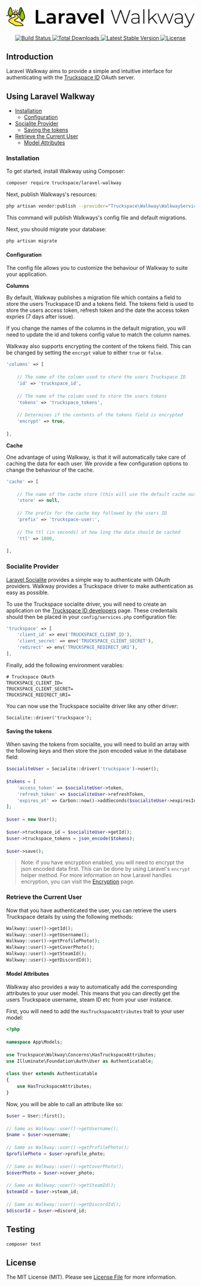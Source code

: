 <p align="center"><img src="https://raw.githubusercontent.com/truckspace/art/68646a1f845c6f9a8c18574fe28cdcc73b0a8515/laravel-walkway/logo.svg"></p>

<p align="center">
    <a href="https://github.com/truckspace/laravel-walkway/actions">
        <img src="https://github.com/truckspace/laravel-walkway/workflows/Tests/badge.svg" alt="Build Status">
    </a>
    <a href="https://packagist.org/packages/truckspace/laravel-walkway">
        <img src="https://poser.pugx.org/truckspace/laravel-walkway/d/total.svg" alt="Total Downloads">
    </a>
    <a href="https://packagist.org/packages/truckspace/laravel-walkway">
        <img src="https://poser.pugx.org/truckspace/laravel-walkway/v/stable.svg" alt="Latest Stable Version">
    </a>
    <a href="https://packagist.org/packages/truckspace/laravel-walkway">
        <img src="https://poser.pugx.org/truckspace/laravel-walkway/license.svg" alt="License">
    </a>
</p>

## Introduction

Laravel Walkway aims to provide a simple and intuitive interface for authenticating with the [Truckspace ID](https://id.truckspace.group) OAuth server.

## Using Laravel Walkway

- [Installation](#installation)
    - [Configuration](#configuration)
- [Socialite Provider](#socialite-provider)
    - [Saving the tokens](#saving-the-tokens)
- [Retrieve the Current User](#retrieve-the-current-user)
    - [Model Attributes](#model-attributes)

<a name="installation"></a>
### Installation

To get started, install Walkway using Composer:

```bash
composer require truckspace/laravel-walkway
```

Next, publish Walkways's resources:

```bash
php artisan vendor:publish --provider="Truckspace\Walkway\WalkwayServiceProvider"
```

This command will publish Walkways's config file and default migrations.

Next, you should migrate your database:

```bash
php artisan migrate
```

<a name="configuration"></a>
#### Configuration

The config file allows you to customize the behaviour of Walkway to suite your application.

**Columns**

 By default, Walkway publishes a migration file which contains a field to store the users Truckspace ID and a tokens field. The tokens field is used to store the users access token, refresh token and the date the access token expries (7 days after issue).

If you change the names of the columns in the default migration, you will need to update the id and tokens config value to match the column names.

Walkway also supports encrypting the content of the tokens field. This can be changed by setting the `encrypt` value to either `true` or `false`.

```php
'columns' => [

    // The name of the column used to store the users Truckspace ID
    'id' => 'truckspace_id',

    // The name of the column used to store the users tokens
    'tokens' => 'truckspace_tokens',

    // Determines if the contents of the tokens field is encrypted
    'encrypt' => true,

],
```

**Cache** 

One advantage of using Walkway, is that it will automatically take care of caching the data for each user. We provide a few configuration options to change the behaviour of the cache.

```php
'cache' => [

    // The name of the cache store (this will use the default cache out of the box)
    'store' => null,

    // The prefix for the cache key followed by the users ID
    'prefix' => 'truckspace-user:',

    // The ttl (in seconds) of how long the data should be cached
    'ttl' => 1800,

],
```

<a name="socialite-provider"></a>
### Socialite Provider

[Laravel Socialite](https://laravel.com/docs/master/socialite) provides a simple way to authenticate with OAuth providers. Walkway provides a Truckspace driver to make authentication as easy as possible.

To use the Truckspace socialite driver, you will need to create an application on the [Truckspace ID developers](https://id.truckspace.group/developers) page. These credentails should then be placed in your `config/services.php` configuration file:

```php
'truckspace' => [
    'client_id' => env('TRUCKSPACE_CLIENT_ID'),
    'client_secret' => env('TRUCKSPACE_CLIENT_SECRET'),
    'redirect' => env('TRUCKSPACE_REDIRECT_URI'),
],
```

Finally, add the following environment varables:

```
# Truckspace OAuth
TRUCKSPACE_CLIENT_ID=
TRUCKSPACE_CLIENT_SECRET=
TRUCKSPACE_REDIRECT_URI=
```

You can now use the Truckspace socialite driver like any other driver:

```
Socialite::driver('truckspace');
```

<a name="saving-the-tokens"></a>
#### Saving the tokens

When saving the tokens from socialite, you will need to build an array with the following keys and then store the json encoded value in the database field:

```php
$socialiteUser = Socialite::driver('truckspace')->user();

$tokens = [
    'access_token' => $socialiteUser->token,
    'refresh_token' => $socialiteUser->refreshToken,
    'expires_at' => Carbon::now()->addSeconds($socialiteUser->expiresIn),
];

$user = new User();

$user->truckspace_id = $socialiteUser->getId();
$user->truckspace_tokens = json_encode($tokens);

$user->save();
```

> Note: if you have encryption enabled, you will need to encrypt the json encoded data first. This can be done by using Laravel's `encrypt` helper method. For more information on how Laravel handles encryption, you can visit the [Encryption](https://laravel.com/docs/master/encryption) page.

<a name="retrieve-the-current-user"></a>
### Retrieve the Current User

Now that you have authenticated the user, you can retrieve the users Truckspace details by using the following methods:

```php
Walkway::user()->getId();
Walkway::user()->getUsername();
Walkway::user()->getProfilePhoto();
Walkway::user()->getCoverPhoto();
Walkway::user()->getSteamId();
Walkway::user()->getDiscordId();
```

<a name="model-attributes"></a>
#### Model Attributes

Walkway also provides a way to automatically add the corresponding attributes to your user model. This means that you can directly get the users Truckspace username, steam ID etc from your user instance.

First, you will need to add the `HasTruckspaceAttributes` trait to your user model:

```php
<?php

namespace App\Models;

use Truckspace\Walkway\Concerns\HasTruckspaceAttributes;
use Illuminate\Foundation\Auth\User as Authenticatable;

class User extends Authenticatable
{
    use HasTruckspaceAttributes;
}
```

Now, you will be able to call an attribute like so:

```php
$user = User::first();

// Same as Walkway::user()->getUsername();
$name = $user->username;

// Same as Walkway::user()->getProfilePhoto();
$profilePhoto = $user->profile_photo;

// Same as Walkway::user()->getCoverPhoto();
$coverPhoto = $user->cover_photo;

// Same as Walkway::user()->getSteamId();
$steamId = $user->steam_id;

// Same as Walkway::user()->getDiscordId();
$discorId = $user->discord_id;
```

## Testing

``` bash
composer test
```

## License

The MIT License (MIT). Please see [License File](LICENSE.md) for more information.
